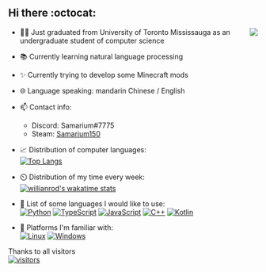 

## Hi there :octocat:
<a title="stats"><img align="right" src="https://github-readme-stats.vercel.app/api?username=Samarium150&count_private=true&show_icons=true" /></a>
- :man_student: Just graduated from University of Toronto Mississauga as an undergraduate student of computer science
- :books: Currently learning natural language processing
- :sparkles: Currently trying to develop some Minecraft mods
- :globe_with_meridians: Language speaking: mandarin Chinese / English
- :mailbox: Contact info:
    - Discord: Samarium#7775
    - Steam: [Samarium150](https://steamcommunity.com/id/941295333)
- :chart_with_upwards_trend: Distribution of computer languages: <br>
[![Top Langs](https://github-readme-stats.vercel.app/api/top-langs/?username=Samarium150&exclude_repo=jekyll-TeXt-theme-template,samarium150.github.io&layout=compact&langs_count=6 "Top languages")]()

- :timer_clock: Distribution of my time every week: <br>
[![willianrod's wakatime stats](https://github-readme-stats.vercel.app/api/wakatime?username=Samarium150&layout=compact)](https://wakatime.com/@Samarium150 "WakaTime")

- :mechanical_arm: List of some languages I would like to use: <br>
[![Python](https://img.shields.io/badge/-Python-blue?style=flat-square&logo=Python&logoColor=fff)](https://www.python.org/)
[![TypeScript](https://img.shields.io/badge/-TypeScript-3e74a2?style=flat-square&logo=TypeScript&logoColor=fff)](https://www.typescriptlang.org/)
[![JavaScript](https://img.shields.io/badge/-JavaScript-yellow?style=flat-square&logo=JavaScript&logoColor=fff)](https://www.javascript.com/)
[![C++](https://img.shields.io/badge/-C++-red?style=flat-square&logo=C%2B%2B&logoColor=fff)](https://www.cplusplus.com/)
[![Kotlin](https://img.shields.io/badge/-Kotlin-orange?style=flat-square&logo=Kotlin&logoColor=fff)](https://kotlinlang.org/)
- :wind_chime: Platforms I'm familiar with: <br>
[![Linux](https://img.shields.io/badge/-Linux-black?style=flat-square&logo=Linux&logoColor=fff)](https://ubuntu.com/)
[![Windows](https://img.shields.io/badge/-Windows-0078D6?style=flat-square&logo=Windows)](https://www.microsoft.com/en-ca/windows)

Thanks to all visitors <br>
[![visitors](https://profile-counter.glitch.me/Samarium150/count.svg)]()

